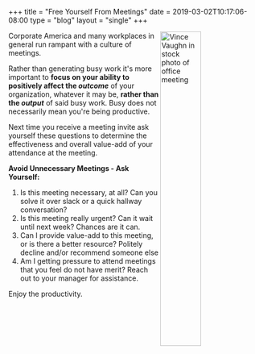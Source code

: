+++
title = "Free Yourself From Meetings"
date = 2019-03-02T10:17:06-08:00
type = "blog"
layout = "single"
+++

<img src="/blog/vince-vaughn-stock-photo.jpg" align="right" alt="Vince Vaughn in stock photo of office meeting" height="40%" width="40%">

Corporate America and many workplaces in general run rampant with a culture of meetings.

Rather than generating busy work it's more important to <strong>focus on your ability to positively affect the _outcome_</strong> of your organization, whatever it may be, <strong>rather than the _output_</strong> of said busy work.  Busy does not necessarily mean you're being productive.

Next time you receive a meeting invite ask yourself these questions to determine the effectiveness and overall value-add of your attendance at the meeting.

**Avoid Unnecessary Meetings - Ask Yourself:**

1. Is this meeting necessary, at all? Can you solve it over slack or a quick hallway conversation?
2. Is this meeting really urgent? Can it wait until next week? Chances are it can.
3. Can I provide value-add to this meeting, or is there a better resource? Politely decline and/or recommend someone else
4. Am I getting pressure to attend meetings that you feel do not have merit? Reach out to your manager for assistance.

Enjoy the productivity.
